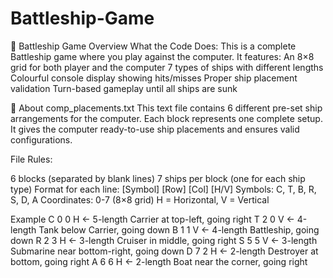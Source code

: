 # Battleship-Game
🚢 Battleship Game Overview
What the Code Does:
This is a complete Battleship game where you play against the computer. It features:
  An 8×8 grid for both player and the computer
  7 types of ships with different lengths
  Colourful console display showing hits/misses
  Proper ship placement validation
  Turn-based gameplay until all ships are sunk

📄 About comp_placements.txt
This text file contains 6 different pre-set ship arrangements for the computer. Each block represents one complete setup. It gives the computer ready-to-use ship placements and ensures valid configurations.

File Rules:

6 blocks (separated by blank lines)
7 ships per block (one for each ship type)
Format for each line: [Symbol] [Row] [Col] [H/V]
  Symbols: C, T, B, R, S, D, A
  Coordinates: 0-7 (8×8 grid)
  H = Horizontal, V = Vertical

Example
C 0 0 H  ← 5-length Carrier at top-left, going right
T 2 0 V  ← 4-length Tank below Carrier, going down
B 1 1 V  ← 4-length Battleship, going down
R 2 3 H  ← 3-length Cruiser in middle, going right
S 5 5 V  ← 3-length Submarine near bottom-right, going down
D 7 2 H  ← 2-length Destroyer at bottom, going right
A 6 6 H  ← 2-length Boat near the corner, going right

